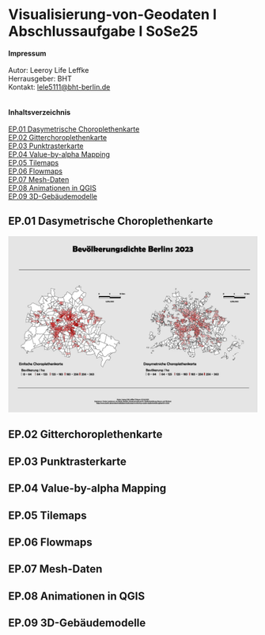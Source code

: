 # Visualisierung-von-Geodaten I Abschlussaufgabe I SoSe25
**Impressum**<br>
<br>
Autor: Leeroy Life Leffke<br>
Herrausgeber: BHT<br>
Kontakt: lele5111@bht-berlin.de<br>
<br>
<br>
**Inhaltsverzeichnis**<br>
<br>
[EP.01 Dasymetrische Choroplethenkarte](#ep01-dasymetrische-choroplethenkarte)<br>
[EP.02 Gitterchoroplethenkarte](#ep02-gitterchoroplethenkarte)<br>
[EP.03 Punktrasterkarte](#ep03-punktrasterkarte)<br>
[EP.04 Value-by-alpha Mapping](#ep04-value-by-alpha-mapping)<br>
[EP.05 Tilemaps](#ep05-tilemaps)<br>
[EP.06 Flowmaps](#ep06-flowmaps)<br>
[EP.07 Mesh-Daten](#ep07-mesh-daten)<br>
[EP.08 Animationen in QGIS](#ep08-animationen-in-qgis)<br>
[EP.09 3D-Gebäudemodelle](#ep09-3d-gebäudemodelle)<br>

## EP.01 Dasymetrische Choroplethenkarte
![image](https://github.com/LeeroyLife/Visualisierung-von-Geodaten-Abschlussaufgabe-SoSe25/blob/main/Fertig/EP.01.jpg)
## EP.02 Gitterchoroplethenkarte

## EP.03 Punktrasterkarte

## EP.04 Value-by-alpha Mapping

## EP.05 Tilemaps

## EP.06 Flowmaps

## EP.07 Mesh-Daten

## EP.08 Animationen in QGIS

## EP.09 3D-Gebäudemodelle


